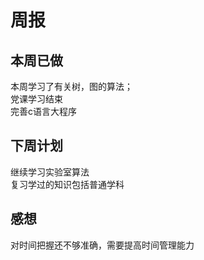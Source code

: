 # 周报  
## 本周已做  
本周学习了有关树，图的算法；  
党课学习结束  
完善c语言大程序  

## 下周计划  
继续学习实验室算法  
复习学过的知识包括普通学科  

## 感想  
对时间把握还不够准确，需要提高时间管理能力  
